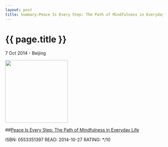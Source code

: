 ```yaml
---
layout: post
title: Summary:Peace Is Every Step: The Path of Mindfulness in Everyday Life 
---
```


{{ page.title }}
================

<p class="meta">7 Oct 2014 - Beijing</p>
 
<img src="http://ecx.images-amazon.com/images/I/51ebmhbXmVL.jpg" width="200" />

##[Peace Is Every Step: The Path of Mindfulness in Everyday Life ](http://amzn.com/0553351397)

ISBN: 0553351397 READ: 2014-10-27 RATING: */10
